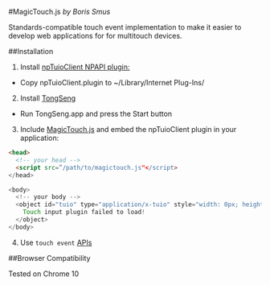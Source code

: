 #MagicTouch.js *by Boris Smus*

Standards-compatible touch event implementation to make it easier to develop
web applications for for multitouch devices.

##Installation

1. Install [npTuioClient NPAPI plugin:](https://github.com/fajran/npTuioClient)
  * Copy npTuioClient.plugin to ~/Library/Internet Plug-Ins/

2. Install [TongSeng](https://github.com/fajran/tongseng)
  * Run TongSeng.app and press the Start button

3. Include [MagicTouch.js](http://github.com/borismus/MagicTouch) and embed the npTuioClient plugin in your application:


```html
<head>
  <!-- your head -->
  <script src=”/path/to/magictouch.js"</script>
</head>

<body>
  <!-- your body -->
  <object id="tuio" type="application/x-tuio" style="width: 0px; height: 0px;">
    Touch input plugin failed to load!
  </object>
</body>
```

4. Use `touch event` [APIs](http://dvcs.w3.org/hg/webevents/raw-file/tip/touchevents.html)

##Browser Compatibility

Tested on Chrome 10
